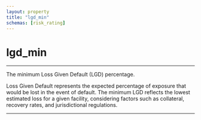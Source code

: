 ```yaml
---
layout: property
title: "lgd_min"
schemas: [risk_rating]
---
```


# lgd_min

---

The minimum Loss Given Default (LGD) percentage.

Loss Given Default represents the expected percentage of exposure that would be lost in the event of default. The minimum LGD reflects the lowest estimated loss for a given facility, considering factors such as collateral, recovery rates, and jurisdictional regulations.

---
